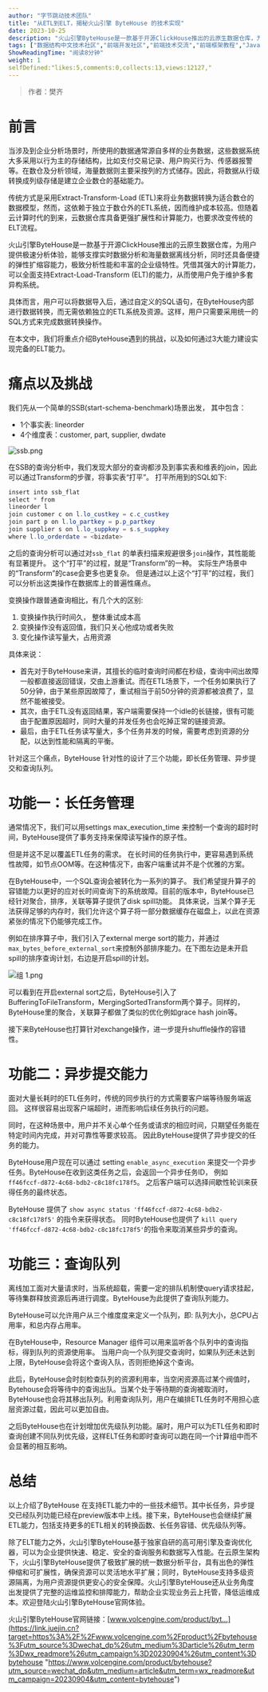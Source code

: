 ```yaml
---
author: "字节跳动技术团队"
title: "从ETL到ELT，揭秘火山引擎 ByteHouse 的技术实现"
date: 2023-10-25
description: "火山引擎ByteHouse是一款基于开源ClickHouse推出的云原生数据仓库，为用户提供极速分析体验，能够支撑实时数据分析和海量数据离线分析，同时还具备便捷的弹性扩缩容能力，极致分析性能和"
tags: ["数据结构中文技术社区","前端开发社区","前端技术交流","前端框架教程","JavaScript 学习资源","CSS 技巧与最佳实践","HTML5 最新动态","前端工程师职业发展","开源前端项目","前端技术趋势"]
ShowReadingTime: "阅读8分钟"
weight: 1
selfDefined:"likes:5,comments:0,collects:13,views:12127,"
---
```

> 作者：樊齐

前言
==

当涉及到企业分析场景时，所使用的数据通常源自多样的业务数据，这些数据系统大多采用以行为主的存储结构，比如支付交易记录、用户购买行为、传感器报警等。在数仓及分析领域，海量数据则主要采按列的方式储存。因此，将数据从行级转换成列级存储是建立企业数仓的基础能力。

传统方式是采用Extract-Transform-Load (ETL)来将业务数据转换为适合数仓的数据模型，然而，这依赖于独立于数仓外的ETL系统，因而维护成本较高。但随着云计算时代的到来，云数据仓库具备更强扩展性和计算能力，也要求改变传统的ELT流程。

火山引擎ByteHouse是一款基于开源ClickHouse推出的云原生数据仓库，为用户提供极速分析体验，能够支撑实时数据分析和海量数据离线分析，同时还具备便捷的弹性扩缩容能力，极致分析性能和丰富的企业级特性。凭借其强大的计算能力，可以全面支持Extract-Load-Transform (ELT)的能力，从而使用户免于维护多套异构系统。

具体而言，用户可以将数据导入后，通过自定义的SQL语句，在ByteHouse内部进行数据转换，而无需依赖独立的ETL系统及资源。这样，用户只需要采用统一的SQL方式来完成数据转换操作。

在本文中，我们将重点介绍ByteHouse遇到的挑战，以及如何通过3大能力建设实现完备的ELT能力。

痛点以及挑战
======

我们先从一个简单的SSB(start-schema-benchmark)场景出发， 其中包含：

*   1个事实表: lineorder
*   4个维度表：customer, part, supplier, dwdate

![ssb.png](/images/jueJin/a3a5fd0cc7c545a.png)

在SSB的查询分析中，我们发现大部分的查询都涉及到事实表和维表的join，因此可以通过Transform的步骤，将事实表“打平”。 打平所用到的SQL如下:

```csharp
insert into ssb_flat
select * from
lineorder l
join customer c on l.lo_custkey = c.c_custkey
join part p on l.lo_partkey = p.p_partkey
join supplier s on l.lo_suppkey = s.s_suppkey
where l.lo_orderdate = <bizdate>
```

之后的查询分析可以通过对`ssb_flat` 的单表扫描来规避很多`join`操作，其性能能有显著提升。 这个“打平”的过程，就是“Transform”的一种。 实际生产场景中的“Transform”的case会更多也更复杂。 但是通过以上这个“打平”的过程，我们可以分析出这类操作在数据库上的普遍性痛点。

变换操作跟普通查询相比，有几个大的区别:

1.  变换操作执行时间久， 整体重试成本高
2.  变换操作没有返回值，我们只关心他成功或者失败
3.  变化操作读写量大，占用资源

具体来说：

*   首先对于ByteHouse来讲，其擅长的临时查询时间都在秒级，查询中间出故障一般都直接返回错误，交由上游重试。而在ETL场景下，一个任务如果执行了50分钟，由于某些原因故障了，重试相当于前50分钟的资源都被浪费了，显然不能被接受。
*   其次，由于ETL没有返回结果，客户端需要保持一个idle的长链接，很有可能由于配置原因超时，同时大量的并发任务也会吃掉正常的链接资源。
*   最后，由于ETL任务读写量大，多个任务并发的时候，需要考虑到资源的分配，以达到性能和隔离的平衡。

针对这三个痛点，ByteHouse 针对性的设计了三个功能，即长任务管理、异步提交和查询队列。

功能一：长任务管理
=========

通常情况下，我们可以用settings max\_execution\_time 来控制一个查询的超时时间，ByteHouse提供了事务支持来保障读写操作的原子性。

但是并这不足以覆盖ETL任务的需求。 在长时间的任务执行中，更容易遇到系统性故障，如节点OOM等。在这种情况下，由客户端重试并不是个优雅的方案。

在ByteHouse中，一个SQL查询会被转化为一系列的算子。 我们希望提升算子的容错能力以更好的应对长时间查询下的系统故障。目前的版本中，ByteHouse已经针对聚合，排序，关联等算子提供了disk spill功能。 具体来说，当某个算子无法获得足够的内存时，我们允许这个算子将一部分数据缓存在磁盘上，以此在资源紧张的情况下仍能够完成工作。

例如在排序算子中，我们引入了external merge sort的能力，并通过`max_bytes_before_external_sort`来控制外部排序能力。在下图左边是未开启spill的排序查询计划，右边是开启spill的计划。

![组 1.png](/images/jueJin/a5f5a457ae4e499.png)

可以看到在开启external sort之后，ByteHouse引入了BufferingToFileTransform，MergingSortedTransform两个算子。同样的，ByteHouse里的聚合，关联算子都做了类似的优化例如grace hash join等。

接下来ByteHouse也打算针对exchange操作，进一步提升shuffle操作的容错性。

功能二：异步提交能力
==========

面对大量长耗时的ETL任务时，传统的同步执行的方式需要客户端等待服务端返回。 这样很容易出现客户端超时，进而影响后续任务执行的问题。

同时，在这种场景中，用户并不关心单个任务或请求的相应时间，只期望任务能在特定时间内完成，并对可靠性等要求较高。 因此ByteHouse提供了异步提交的任务的能力。

ByteHouse用户现在可以通过 setting `enable_async_execution` 来提交一个异步任务。ByteHouse在收到这类任务之后，会返回一个异步任务ID， 例如 `ff46fccf-d872-4c68-bdb2-c8c18fc178f5`。 之后客户端可以选择间歇性轮训来获得任务的最终状态。

ByteHouse 提供了 `show async status 'ff46fccf-d872-4c68-bdb2-c8c18fc178f5'` 的指令来获得状态。 同时ByteHouse也提供了 `kill query 'ff46fccf-d872-4c68-bdb2-c8c18fc178f5'`的指令来取消某些异步的查询。

功能三：查询队列
========

离线加工面对大量请求时，当系统超载，需要一定的排队机制使query请求挂起，等待集群释放资源后再进行调度。ByteHouse为此提供了查询队列能力。

ByteHouse可以允许用户从三个维度度来定义一个队列，即: 队列大小，总CPU占用率，和总内存占用率。

在ByteHouse中，Resource Manager 组件可以用来监听各个队列中的查询指标，得到队列的资源使用率。 当用户向一个队列提交查询时，如果队列还未达到上限，ByteHouse会将这个查询入队，否则拒绝掉这个查询。

此后，ByteHouse会时刻检查队列的资源利用率，当空闲资源高过某个阀值时，Bytehouse会将等待中的查询出队。当某个处于等待期的查询被取消时，ByteHouse也会将其移出队列。利用查询队列，用户在编排ETL任务时不用担心底层资源过载，因此可以更加自由。

之后ByteHouse也在计划增加优先级队列功能。届时，用户可以为ETL任务和即时查询创建不同队列优先级，这样ELT任务和即时查询可以跑在同一个计算组中而不会显著的相互影响。

总结
==

以上介绍了ByteHouse 在支持ETL能力中的一些技术细节。其中长任务，异步提交已经队列功能已经在preview版本中上线。接下来，ByteHouse也会继续扩展ETL能力，包括支持更多的ETL相关的转换函数、长任务容错、优先级队列等。

除了ELT能力之外，火山引擎ByteHouse基于独家自研的高可用引擎及查询优化器，可以为企业提供快速、稳定、安全的查询服务和数据写入性能。在云原生架构下，火山引擎ByteHouse提供了极致扩展的统一数据分析平台，具有出色的弹性伸缩和可扩展性，确保资源可以灵活地水平扩展；同时，ByteHouse支持多级资源隔离，为用户资源提供更安心的安全保障。火山引擎ByteHouse还从业务角度出发提供了完整的运维监控和排障能力，帮助企业实现业务云上托管，降低运维成本。欢迎登陆火山引擎ByteHouse官网体验。

火山引擎ByteHouse官网链接：[www.volcengine.com/product/byt…](https://link.juejin.cn?target=https%3A%2F%2Fwww.volcengine.com%2Fproduct%2Fbytehouse%3Futm_source%3Dwechat_dp%26utm_medium%3Darticle%26utm_term%3Dwx_readmore%26utm_campaign%3D20230904%26utm_content%3Dbytehouse "https://www.volcengine.com/product/bytehouse?utm_source=wechat_dp&utm_medium=article&utm_term=wx_readmore&utm_campaign=20230904&utm_content=bytehouse")